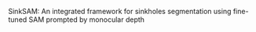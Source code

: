 SinkSAM: An integrated framework for sinkholes segmentation using fine-tuned SAM prompted by monocular depth
